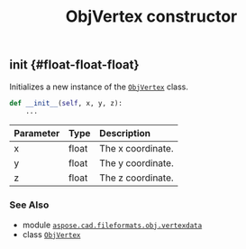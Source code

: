 ﻿---
title: ObjVertex constructor
second_title: Aspose.CAD for Python via .NET API References
description: 
type: docs
weight: 10
url: /aspose.cad.fileformats.obj.vertexdata/objvertex/__init__/
is_root: false
---

## __init__ {#float-float-float}

Initializes a new instance of the [`ObjVertex`](/cad/python-net/aspose.cad.fileformats.obj.vertexdata/objvertex) class.



```python
def __init__(self, x, y, z):
    ...
```


| Parameter | Type | Description |
| :- | :- | :- |
| x | float | The x coordinate. |
| y | float | The y coordinate. |
| z | float | The z coordinate. |



### See Also
* module [`aspose.cad.fileformats.obj.vertexdata`](../../)
* class [`ObjVertex`](/cad/python-net/aspose.cad.fileformats.obj.vertexdata/objvertex)
